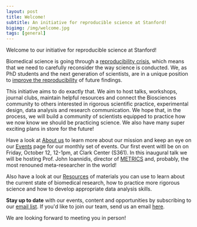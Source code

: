 ```yaml
---
layout: post
title: Welcome!
subtitle: An initiative for reproducible science at Stanford!
bigimg: /img/welcome.jpg
tags: [general]
---
```


Welcome to our initiative for reproducible science at Stanford!

Biomedical science is going through a [reproducibility crisis](https://journals.plos.org/plosmedicine/article?id=10.1371/journal.pmed.0020124), which means that we need to carefully reconsider the way science is conducted. We, as PhD students and the next generation of scientists, are in a unique position to [improve the reproducibility](https://journals.plos.org/plosmedicine/article?id=10.1371/journal.pmed.1001747) of future findings.

This initiative aims to do exactly that. We aim to host talks, workshops, journal clubs, maintain helpful resources and connect the Biosciences community to others interested in rigorous scientific practice, experimental design, data analysis and research communication. We hope that, in the process, we will build a community of scientists equipped to practice how we now know we should be practicing science. We also have many super exciting plans in store for the future!

Have a look at [About us](https://serghiou.github.io/aboutus/) to learn more about our mission and keep an eye on our [Events](https://serghiou.github.io/events/) page for our monthly set of events. Our first event witll be on on Friday, October 12, 12-1pm, at Clark Center (S361). In this inaugural talk we will be hosting Prof. John Ioannidis, director of [METRICS](https://metrics.stanford.edu/) and, probably, the most renouned meta-researcher in the world!

Also have a look at our [Resources](https://serghiou.github.io/resources/) of materials you can use to learn about the current state of biomedical research, how to practice more rigorous science and how to develop appropriate data analysis skills.

**Stay up to date** with our events, content and opportunities by subscribing to our [email list](https://mailman.stanford.edu/mailman/listinfo/reproducible-science). If you'd like to join our team, send us an email [here](mailto:sstelios@stanford.edu).

We are looking forward to meeting you in person!
